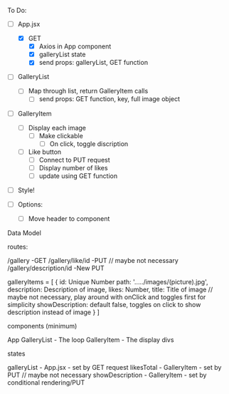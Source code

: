 To Do:

- [ ] App.jsx
    - [x] GET
        - [x] Axios in App component
        - [x] galleryList state
        - [x] send props: galleryList, GET function

- [ ] GalleryList
    - [ ] Map through list, return GalleryItem calls
        - [ ] send props: GET function, key, full image object

- [ ] GalleryItem
    - [ ] Display each image
        - [ ] Make clickable
            - [ ] On click, toggle discription
    - [ ] Like button
        - [ ] Connect to PUT request
        - [ ] Display number of likes
        - [ ] update using GET function

- [ ] Style!

- [ ] Options:
    - [ ] Move header to component






Data Model

routes:

/gallery -GET
/gallery/like/id -PUT
// maybe not necessary 
/gallery/description/id -New PUT

galleryItems = [
        { 
            id: Unique Number
            path: '...../images/(picture).jpg', 
            description: Description of image, 
            likes: Number, 
            title: Title of image
            // maybe not necessary, play around with onClick and toggles first for simplicity
            showDescription: default false, toggles on click to show description instead of image
        }
]

components (minimum)

App
GalleryList - The loop
GalleryItem - The display divs

states

galleryList - App.jsx - set by GET request
likesTotal - GalleryItem - set by PUT
// maybe not necessary
showDescription - GalleryItem - set by conditional rendering/PUT


